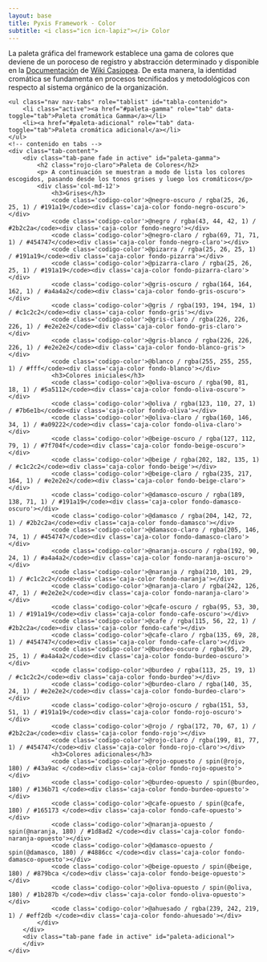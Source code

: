 ```yaml
---
layout: base
title: Pyxis Framework - Color
subtitle: <i class="icn icn-lapiz"></i> Color
---
```


<!--<div class='col-lg-3 col-md-3 oculto-sm oculto-xs'>
<a name='ancla' id='a'></a>
<div class='menu-affix alto-affix'>
<div data-spy="affix" data-offset-top="220">
    <ul>
        <li><a class='xs gris-oscuro gruesa' data-scroll href='#titulo-uno'>Paleta de colores</a></li>
        <li><a class='xs gris-oscuro gruesa' data-scroll href='#titulo-dos'>Grises</a></li>
        <li><a class='xs gris-oscuro gruesa' data-scroll href='#titulo-tres'>Colores</a></li>
        <li><a class='xs gris-oscuro gruesa' data-scroll href='#titulo-cuatro'>Adicionales</a></li>
        <li><a class='xs gris-oscuro gruesa' data-scroll href='#titulo-cinco'>Opuestos</a></li>
    </ul>
</div>
</div>
</div>-->

<div class='col-lg-12 col-md-12 col-sm-12 col-xs-12'>
    <p>La paleta gráfica del framework establece una gama de colores que deviene de un poroceso de registro y abstracción determinado y disponible en la <a href="http://wiki.ead.pucv.cl/index.php/Pyxis_framework:_Experiencia_gr%C3%A1fica_de_una_organizaci%C3%B3n#Paleta_de_colores">Documentación</a> de <a href='http://wiki.ead.pucv.cl/index.php/Casiopea'>Wiki Casiopea</a>. De esta manera, la identidad cromática se fundamenta en procesos tecnificados y metodológicos con respecto al sistema orgánico de la organización.</p>

    <ul class="nav nav-tabs" role="tablist" id="tabla-contenido">
        <li class="active"><a href="#paleta-gamma" role="tab" data-toggle="tab">Paleta cromática Gamma</a></li>
        <li><a href="#paleta-adicional" role="tab" data-toggle="tab">Paleta cromática adicional</a></li>
    </ul>
    <!-- contenido en tabs -->
    <div class="tab-content">
        <div class="tab-pane fade in active" id="paleta-gamma">
            <h2 class="rojo-claro">Paleta de Colores</h2>
            <p> A continuación se muestran a modo de lista los colores escogidos, pasando desde los tonos grises y luego los cromáticos</p>
            <div class='col-md-12'>
                <h3>Grises</h3>
                <code class='codigo-color'>@negro-oscuro / rgba(25, 26, 25, 1) / #191a19</code><div class='caja-color fondo-negro-oscuro'></div>
                <code class='codigo-color'>@negro / rgba(43, 44, 42, 1) / #2b2c2a</code><div class='caja-color fondo-negro'></div>
                <code class='codigo-color'>@negro-claro / rgba(69, 71, 71, 1) / #454747</code><div class='caja-color fondo-negro-claro'></div>
                <code class='codigo-color'>@pizarra / rgba(25, 26, 25, 1) / #191a19</code><div class='caja-color fondo-pizarra'></div>
                <code class='codigo-color'>@pizarra-claro / rgba(25, 26, 25, 1) / #191a19</code><div class='caja-color fondo-pizarra-claro'></div>
                <code class='codigo-color'>@gris-oscuro / rgba(164, 164, 162, 1) / #a4a4a2</code><div class='caja-color fondo-gris-oscuro'></div>
                <code class='codigo-color'>@gris / rgba(193, 194, 194, 1) / #c1c2c2</code><div class='caja-color fondo-gris'></div>
                <code class='codigo-color'>@gris-claro / rgba(226, 226, 226, 1) / #e2e2e2</code><div class='caja-color fondo-gris-claro'></div>
                <code class='codigo-color'>@gris-blanco / rgba(226, 226, 226, 1) / #e2e2e2</code><div class='caja-color fondo-blanco-gris'></div>
                <code class='codigo-color'>@blanco / rgba(255, 255, 255, 1) / #fff</code><div class='caja-color fondo-blanco'></div>
                <h3>Colores iniciales</h3>
                <code class='codigo-color'>@oliva-oscuro / rgba(90, 81, 18, 1) / #5a5112</code><div class='caja-color fondo-oliva-oscuro'></div>
                <code class='codigo-color'>@oliva / rgba(123, 110, 27, 1) / #7b6e1b</code><div class='caja-color fondo-oliva'></div>
                <code class='codigo-color'>@oliva-claro / rgba(160, 146, 34, 1) / #a09222</code><div class='caja-color fondo-oliva-claro'></div>
                <code class='codigo-color'>@beige-oscuro / rgba(127, 112, 79, 1) / #7f704f</code><div class='caja-color fondo-beige-oscuro'></div>
                <code class='codigo-color'>@beige / rgba(202, 182, 135, 1) / #c1c2c2</code><div class='caja-color fondo-beige'></div>
                <code class='codigo-color'>@beige-claro / rgba(235, 217, 164, 1) / #e2e2e2</code><div class='caja-color fondo-beige-claro'></div>
                <code class='codigo-color'>@damasco-oscuro / rgba(189, 138, 71, 1) / #191a19</code><div class='caja-color fondo-damasco-oscuro'></div>
                <code class='codigo-color'>@damasco / rgba(204, 142, 72, 1) / #2b2c2a</code><div class='caja-color fondo-damasco'></div>
                <code class='codigo-color'>@damasco-claro / rgba(205, 146, 74, 1) / #454747</code><div class='caja-color fondo-damasco-claro'></div>
                <code class='codigo-color'>@naranja-oscuro / rgba(192, 90, 24, 1) / #a4a4a2</code><div class='caja-color fondo-naranja-oscuro'></div>
                <code class='codigo-color'>@naranja / rgba(210, 101, 29, 1) / #c1c2c2</code><div class='caja-color fondo-naranja'></div>
                <code class='codigo-color'>@naranja-claro / rgba(242, 126, 47, 1) / #e2e2e2</code><div class='caja-color fondo-naranja-claro'></div>
                <code class='codigo-color'>@cafe-oscuro / rgba(95, 53, 30, 1) / #191a19</code><div class='caja-color fondo-cafe-oscuro'></div>
                <code class='codigo-color'>@cafe / rgba(115, 56, 22, 1) / #2b2c2a</code><div class='caja-color fondo-cafe'></div>
                <code class='codigo-color'>@cafe-claro / rgba(135, 69, 28, 1) / #454747</code><div class='caja-color fondo-cafe-claro'></div>
                <code class='codigo-color'>@burdeo-oscuro / rgba(95, 29, 25, 1) / #a4a4a2</code><div class='caja-color fondo-burdeo-oscuro'></div>
                <code class='codigo-color'>@burdeo / rgba(113, 25, 19, 1) / #c1c2c2</code><div class='caja-color fondo-burdeo'></div>
                <code class='codigo-color'>@burdeo-claro / rgba(140, 35, 24, 1) / #e2e2e2</code><div class='caja-color fondo-burdeo-claro'></div>
                <code class='codigo-color'>@rojo-oscuro / rgba(151, 53, 51, 1) / #191a19</code><div class='caja-color fondo-rojo-oscuro'></div>
                <code class='codigo-color'>@rojo / rgba(172, 70, 67, 1) / #2b2c2a</code><div class='caja-color fondo-rojo'></div>
                <code class='codigo-color'>@rojo-claro / rgba(199, 81, 77, 1) / #454747</code><div class='caja-color fondo-rojo-claro'></div>
                <h3>Colores adicionales</h3>
                <code class='codigo-color'>@rojo-opuesto / spin(@rojo, 180) / #43a9ac </code><div class='caja-color fondo-rojo-opuesto'></div>
                <code class='codigo-color'>@burdeo-opuesto / spin(@burdeo, 180) / #136b71 </code><div class='caja-color fondo-burdeo-opuesto'></div>
                <code class='codigo-color'>@cafe-opuesto / spin(@cafe, 180) / #165173 </code><div class='caja-color fondo-cafe-opuesto'></div>
                <code class='codigo-color'>@naranja-opuesto / spin(@naranja, 180) / #1d8ad2 </code><div class='caja-color fondo-naranja-opuesto'></div>
                <code class='codigo-color'>@damasco-opuesto / spin(@damasco, 180) / #4886cc </code><div class='caja-color fondo-damasco-opuesto'></div>
                <code class='codigo-color'>@beige-opuesto / spin(@beige, 180) / #879bca </code><div class='caja-color fondo-beige-opuesto'></div>
                <code class='codigo-color'>@oliva-opuesto / spin(@oliva, 180) / #1b287b </code><div class='caja-color fondo-oliva-opuesto'></div>
                <code class='codigo-color'>@ahuesado / rgba(239, 242, 219, 1) / #eff2db </code><div class='caja-color fondo-ahuesado'></div>
            </div>
        </div>
        <div class="tab-pane fade in active" id="paleta-adicional">
        </div>
    </div>
</div><!-- fin de pag -->
